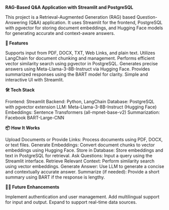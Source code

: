 
**RAG-Based Q&A Application with Streamlit and PostgreSQL**

This project is a Retrieval-Augmented Generation (RAG) based Question-Answering (Q&A) application. It uses Streamlit for the frontend, PostgreSQL with pgvector for storing document embeddings, and Hugging Face models for generating accurate and context-aware answers.

**🚀 Features**

Supports input from PDF, DOCX, TXT, Web Links, and plain text.
Utilizes LangChain for document chunking and management.
Performs efficient vector similarity search using pgvector in PostgreSQL.
Generates precise answers using Meta-Llama-3-8B-Instruct via Hugging Face.
Provides summarized responses using the BART model for clarity.
Simple and interactive UI with Streamlit.

**🛠 Tech Stack**

Frontend: Streamlit
Backend: Python, LangChain
Database: PostgreSQL with pgvector extension
LLM: Meta-Llama-3-8B-Instruct (Hugging Face)
Embeddings: Sentence Transformers (all-mpnet-base-v2)
Summarization: Facebook BART-Large-CNN

**📦 How It Works**

Upload Documents or Provide Links: Process documents using PDF, DOCX, or text files.
Generate Embeddings: Convert document chunks to vector embeddings using Hugging Face.
Store in Database: Store embeddings and text in PostgreSQL for retrieval.
Ask Questions: Input a query using the Streamlit interface.
Retrieve Relevant Context: Perform similarity search using vector embeddings.
Generate Answer: Use LLM to generate a concise and contextually accurate answer.
Summarize (if needed): Provide a short summary using BART if the response is lengthy.

**🧑‍💻 Future Enhancements**

Implement authentication and user management.
Add multilingual support for input and output.
Expand to support real-time data sources.
